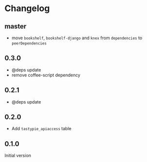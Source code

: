 # Changelog

## master

* move ``bookshelf``, ``bookshelf-django`` and ``knex`` from `dependencies` to `peerDependencies`

## 0.3.0

* @deps update
* remove coffee-script dependency

## 0.2.1

* @deps update

## 0.2.0

* Add ``tastypie_apiaccess`` table

## 0.1.0

Initial version
